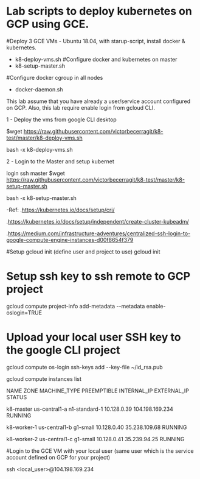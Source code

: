 # Lab scripts to deploy kubernetes on GCP using GCE.

#Deploy 3 GCE VMs - Ubuntu 18.04, with starup-script, install docker & kubernetes. 
- k8-deploy-vms.sh
#Configure docker and kubernetes on master
- k8-setup-master.sh

#Configure docker cgroup in all nodes
- docker-daemon.sh

This lab assume that you have already a user/service account configured on GCP.
Also, this lab require enable login from gcloud CLI.

1 - Deploy the vms from google CLI desktop

$wget https://raw.githubusercontent.com/victorbecerragit/k8-test/master/k8-deploy-vms.sh

bash -x k8-deploy-vms.sh

2 - Login to the Master and setup kubernet

login ssh master
$wget https://raw.githubusercontent.com/victorbecerragit/k8-test/master/k8-setup-master.sh

bash -x k8-setup-master.sh


-Ref:
.https://kubernetes.io/docs/setup/cri/

.https://kubernetes.io/docs/setup/independent/create-cluster-kubeadm/

.https://medium.com/infrastructure-adventures/centralized-ssh-login-to-google-compute-engine-instances-d00f8654f379


#Setup gcloud init (define user and project to use)
gcloud init

# Setup ssh key to ssh remote to GCP project # 
gcloud compute project-info add-metadata --metadata enable-oslogin=TRUE

# Upload your local user SSH key to the google CLI project #

gcloud compute os-login ssh-keys add --key-file ~/id_rsa.pub

gcloud compute instances list

NAME                       ZONE            MACHINE_TYPE   PREEMPTIBLE  INTERNAL_IP  EXTERNAL_IP      STATUS

k8-master                  us-central1-a   n1-standard-1               10.128.0.39  104.198.169.234  RUNNING

k8-worker-1                us-central1-b   g1-small                    10.128.0.40  35.238.109.68    RUNNING

k8-worker-2                us-central1-c   g1-small                    10.128.0.41  35.239.94.25     RUNNING


#Login to the GCE VM with your local user 
(same user which is the service account defined on GCP for your project)

ssh <local_user>@104.198.169.234
